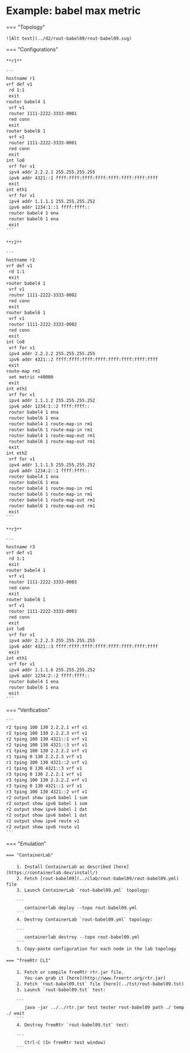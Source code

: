 # Example: babel max metric

=== "Topology"

    ![Alt text](../d2/rout-babel09/rout-babel09.svg)

=== "Configurations"

    **r1**

    ```
    hostname r1
    vrf def v1
     rd 1:1
     exit
    router babel4 1
     vrf v1
     router 1111-2222-3333-0001
     red conn
     exit
    router babel6 1
     vrf v1
     router 1111-2222-3333-0001
     red conn
     exit
    int lo0
     vrf for v1
     ipv4 addr 2.2.2.1 255.255.255.255
     ipv6 addr 4321::1 ffff:ffff:ffff:ffff:ffff:ffff:ffff:ffff
     exit
    int eth1
     vrf for v1
     ipv4 addr 1.1.1.1 255.255.255.252
     ipv6 addr 1234:1::1 ffff:ffff::
     router babel4 1 ena
     router babel6 1 ena
     exit
    ```

    **r2**

    ```
    hostname r2
    vrf def v1
     rd 1:1
     exit
    router babel4 1
     vrf v1
     router 1111-2222-3333-0002
     red conn
     exit
    router babel6 1
     vrf v1
     router 1111-2222-3333-0002
     red conn
     exit
    int lo0
     vrf for v1
     ipv4 addr 2.2.2.2 255.255.255.255
     ipv6 addr 4321::2 ffff:ffff:ffff:ffff:ffff:ffff:ffff:ffff
     exit
    route-map rm1
     set metric +40000
     exit
    int eth1
     vrf for v1
     ipv4 addr 1.1.1.2 255.255.255.252
     ipv6 addr 1234:1::2 ffff:ffff::
     router babel4 1 ena
     router babel6 1 ena
     router babel4 1 route-map-in rm1
     router babel6 1 route-map-in rm1
     router babel4 1 route-map-out rm1
     router babel6 1 route-map-out rm1
     exit
    int eth2
     vrf for v1
     ipv4 addr 1.1.1.5 255.255.255.252
     ipv6 addr 1234:2::1 ffff:ffff::
     router babel4 1 ena
     router babel6 1 ena
     router babel4 1 route-map-in rm1
     router babel6 1 route-map-in rm1
     router babel4 1 route-map-out rm1
     router babel6 1 route-map-out rm1
     exit
    ```

    **r3**

    ```
    hostname r3
    vrf def v1
     rd 1:1
     exit
    router babel4 1
     vrf v1
     router 1111-2222-3333-0003
     red conn
     exit
    router babel6 1
     vrf v1
     router 1111-2222-3333-0003
     red conn
     exit
    int lo0
     vrf for v1
     ipv4 addr 2.2.2.3 255.255.255.255
     ipv6 addr 4321::3 ffff:ffff:ffff:ffff:ffff:ffff:ffff:ffff
     exit
    int eth1
     vrf for v1
     ipv4 addr 1.1.1.6 255.255.255.252
     ipv6 addr 1234:2::2 ffff:ffff::
     router babel4 1 ena
     router babel6 1 ena
     exit
    ```

=== "Verification"

    ```
    r2 tping 100 130 2.2.2.1 vrf v1
    r2 tping 100 130 2.2.2.3 vrf v1
    r2 tping 100 130 4321::1 vrf v1
    r2 tping 100 130 4321::3 vrf v1
    r1 tping 100 130 2.2.2.2 vrf v1
    r1 tping 0 130 2.2.2.3 vrf v1
    r1 tping 100 130 4321::2 vrf v1
    r1 tping 0 130 4321::3 vrf v1
    r3 tping 0 130 2.2.2.1 vrf v1
    r3 tping 100 130 2.2.2.2 vrf v1
    r3 tping 0 130 4321::1 vrf v1
    r3 tping 100 130 4321::2 vrf v1
    r2 output show ipv4 babel 1 sum
    r2 output show ipv6 babel 1 sum
    r2 output show ipv4 babel 1 dat
    r2 output show ipv6 babel 1 dat
    r2 output show ipv4 route v1
    r2 output show ipv6 route v1
    ```

=== "Emulation"

    === "ContainerLab"

        1. Install ContainerLab as described [here](https://containerlab.dev/install/)  
        2. Fetch [rout-babel09](../clab/rout-babel09/rout-babel09.yml) file  
        3. Launch ContainerLab `rout-babel09.yml` topology:  

        ```
           containerlab deploy --topo rout-babel09.yml  
        ```
        4. Destroy ContainerLab `rout-babel09.yml` topology:  

        ```
           containerlab destroy --topo rout-babel09.yml  
        ```
        5. Copy-paste configuration for each node in the lab topology

    === "freeRtr CLI"

        1. Fetch or compile freeRtr rtr.jar file.  
           You can grab it [here](http://www.freertr.org/rtr.jar)  
        2. Fetch `rout-babel09.tst` file [here](../tst/rout-babel09.tst)  
        3. Launch `rout-babel09.tst` test:  

        ```
           java -jar ../../rtr.jar test tester rout-babel09 path ./ temp ./ wait
        ```
        4. Destroy freeRtr `rout-babel09.tst` test:  

        ```
           Ctrl-C (In freeRtr test window)
        ```

